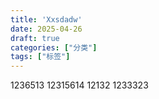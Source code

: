 ```yaml
---
title: 'Xxsdadw'
date: 2025-04-26 
draft: true
categories: ["分类"]
tags: ["标签"]
---
```


1236513
12315614
12132
1233323